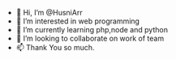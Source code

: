 - 👋 Hi, I’m @HusniArr
- 👀 I’m interested in web programming
- 🌱 I’m currently learning php,node and python
- 💞️ I’m looking to collaborate on work of team
- 📫 Thank You so much.

<!---
HusniArr/HusniArr is a ✨ special ✨ repository because its `README.md` (this file) appears on your GitHub profile.
You can click the Preview link to take a look at your changes.
--->
